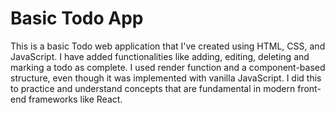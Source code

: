 # Basic Todo App

This is a basic Todo web application that I've created using HTML, CSS, and JavaScript. I have added functionalities like adding, editing, deleting and marking a todo as complete.
I used render function and a component-based structure, even though it was implemented with vanilla JavaScript. I did this to practice and understand concepts that are fundamental in modern front-end frameworks like React.
